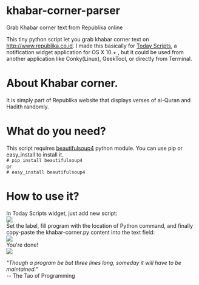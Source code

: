 # khabar-corner-parser
Grab Khabar corner text from Republika online

This tiny python script let you grab khabar corner text on http://www.republika.co.id. I made this basically for <a href='https://github.com/SamRothCA/Today-Scripts'>Today Scripts</a>, a notification widget application for OS X 10.+ , but it could be used from another application like Conky(Linux), GeekTool, or directly from Terminal.

# About Khabar corner.
It is simply part of Republika website that displays verses of al-Quran and Hadith randomly. 

# What do you need?
This script requires <a href="https://pypi.python.org/pypi/beautifulsoup4">beautifulsoup4</a> python module. You can use pip or easy_install to install it.  
`# pip install beautifulsoup4`  
or  
`# easy_install beautifulsoup4`  

# How to use it?
In Today Scripts widget, just add new script:  
<img src="https://www.dropbox.com/s/iyhonuqj5z4dz94/1.png?raw=1">    
Set the label, fill program with the location of Python command, and finally copy-paste the khabar-corner.py content into the text field:  
<img src="https://www.dropbox.com/s/0usc499tbgtqf3c/2.png?raw=1">    
You're done!  
<img src="https://www.dropbox.com/s/jxn00gvnvcd5ats/3.png?raw=1">    

*"Though a program be but three lines long, someday it will have to
be maintained."*  
-- The Tao of Programming
